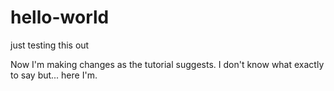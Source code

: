 # hello-world
just testing this out

Now I'm making changes as the tutorial suggests. I don't know what exactly to say but... here I'm.  
